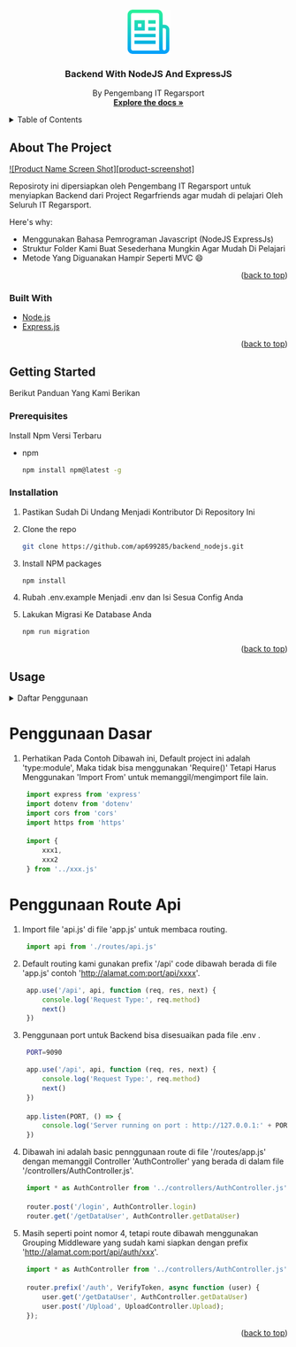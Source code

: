 <div id="top"></div>
<!--
*** Thanks for checking out the Best-README-Template. If you have a suggestion
*** that would make this better, please fork the repo and create a pull request
*** or simply open an issue with the tag "enhancement".
*** Don't forget to give the project a star!
*** Thanks again! Now go create something AMAZING! :D
-->



<!-- PROJECT SHIELDS -->
<!--
*** I'm using markdown "reference style" links for readability.
*** Reference links are enclosed in brackets [ ] instead of parentheses ( ).
*** See the bottom of this document for the declaration of the reference variables
*** for contributors-url, forks-url, etc. This is an optional, concise syntax you may use.
*** https://www.markdownguide.org/basic-syntax/#reference-style-links
-->




<!-- PROJECT LOGO -->
<br />
<div align="center">
  <a href="https://github.com/othneildrew/Best-README-Template">
    <img src="images/logo.png" alt="Logo" width="80" height="80">
  </a>

  <h3 align="center">Backend With NodeJS And ExpressJS</h3>

  <p align="center">
    By Pengembang IT Regarsport
    <br />
    <a href="https://github.com/ap699285/backend_nodejs"><strong>Explore the docs »</strong></a>
  </p>
</div>



<!-- TABLE OF CONTENTS -->
<details>
  <summary>Table of Contents</summary>
  <ol>
    <li>
      <a href="#about-the-project">About The Project</a>
      <ul>
        <li><a href="#built-with">Built With</a></li>
      </ul>
    </li>
    <li>
      <a href="#getting-started">Getting Started</a>
      <ul>
        <li><a href="#prerequisites">Prerequisites</a></li>
        <li><a href="#installation">Installation</a></li>
      </ul>
    </li>
    <li><a href="#usage">Usage</a></li>
  </ol>
</details>



<!-- ABOUT THE PROJECT -->
## About The Project

[![Product Name Screen Shot][product-screenshot]](https://example.com)

Reposiroty ini dipersiapkan oleh Pengembang IT Regarsport untuk menyiapkan Backend dari Project Regarfriends agar mudah di pelajari Oleh Seluruh IT Regarsport.

Here's why:
* Menggunakan Bahasa Pemrograman Javascript (NodeJS ExpressJs)
* Struktur Folder Kami Buat Sesederhana Mungkin Agar Mudah Di Pelajari
* Metode Yang Diguanakan Hampir Seperti MVC :smile:

<p align="right">(<a href="#top">back to top</a>)</p>



### Built With

* [Node.js](https://nodejs.org/)
* [Express.js](https://expressjs.com/)

<p align="right">(<a href="#top">back to top</a>)</p>



<!-- GETTING STARTED -->
## Getting Started

Berikut Panduan Yang Kami Berikan

### Prerequisites

Install Npm Versi Terbaru
* npm
  ```sh
  npm install npm@latest -g
  ```

### Installation

1. Pastikan Sudah Di Undang Menjadi Kontributor Di Repository Ini
2. Clone the repo
   ```sh
   git clone https://github.com/ap699285/backend_nodejs.git
   ```
3. Install NPM packages
   ```sh
   npm install
   ```
4. Rubah .env.example Menjadi .env dan Isi Sesua Config Anda

5. Lakukan Migrasi Ke Database Anda
   ```sh
   npm run migration
   ```


<p align="right">(<a href="#top">back to top</a>)</p>



<!-- USAGE EXAMPLES -->
## Usage

<details>
  <summary>Daftar Penggunaan</summary>
  <ol>
    <li><a href="#penggunaan-dasar">Penggunaan Dasar</a>
    </li>
    <li><a href="#penggunaan-route-api">Penggunaan Route Api</a>
    </li>
    <li><a href="#usage">Usage</a></li>
  </ol>
</details>

# Penggunaan Dasar

1. Perhatikan Pada Contoh Dibawah ini, Default project ini adalah 'type:module', Maka tidak bisa menggunakan 'Require()' Tetapi Harus Menggunakan 'Import From' untuk memanggil/mengimport file lain.
   ```js
    import express from 'express'
    import dotenv from 'dotenv'
    import cors from 'cors'
    import https from 'https'

    import {
        xxx1,
        xxx2
    } from '../xxx.js'
   ```

# Penggunaan Route Api

1. Import file 'api.js' di file 'app.js' untuk membaca routing.
   ```js
    import api from './routes/api.js'
   ```

2. Default routing kami gunakan prefix '/api' code dibawah berada di file 'app.js' contoh 'http://alamat.com:port/api/xxxx'.
   ```js
    app.use('/api', api, function (req, res, next) {
        console.log('Request Type:', req.method)
        next()
    })
   ```

3. Penggunaan port untuk Backend bisa disesuaikan pada file .env .
   ```sh
    PORT=9090
   ```
   ```js
    app.use('/api', api, function (req, res, next) {
        console.log('Request Type:', req.method)
        next()
    })

    app.listen(PORT, () => {
        console.log('Server running on port : http://127.0.0.1:' + PORT)
    })
   ```


4. Dibawah ini adalah basic pennggunaan route di file '/routes/app.js' dengan memanggil Controller 'AuthController' yang berada di dalam file '/controllers/AuthController.js'.
   ```js
    import * as AuthController from '../controllers/AuthController.js'

    router.post('/login', AuthController.login)
    router.get('/getDataUser', AuthController.getDataUser)
   ```

4. Masih seperti point nomor 4, tetapi route dibawah menggunakan Grouping Middleware yang sudah kami siapkan dengan prefix 'http://alamat.com:port/api/auth/xxx'.
   ```js
    import * as AuthController from '../controllers/AuthController.js'

    router.prefix('/auth', VerifyToken, async function (user) {
        user.get('/getDataUser', AuthController.getDataUser)
        user.post('/Upload', UploadController.Upload);
    });
   ```

<p align="right">(<a href="#top">back to top</a>)</p>
